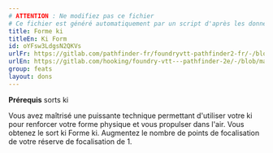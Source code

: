 ```yaml
---
# ATTENTION : Ne modifiez pas ce fichier
# Ce fichier est généré automatiquement par un script d'après les données du module Foundry VTT officiel et de sa traduction
title: Forme ki
titleEn: Ki Form
id: oYFsw3LdgsN2QKVs
urlFr: https://gitlab.com/pathfinder-fr/foundryvtt-pathfinder2-fr/-/blob/master/data/feats/oYFsw3LdgsN2QKVs.htm
urlEn: https://gitlab.com/hooking/foundry-vtt---pathfinder-2e/-/blob/master/packs/data/feats.db/ki-form.json
group: feats
layout: dons
---
```

**Prérequis** sorts ki

Vous avez maîtrisé une puissante technique permettant d'utiliser votre ki pour renforcer votre forme physique et vous propulser dans l'air. Vous obtenez le sort ki <a class="entity-link" data-pack="pf2e.spells-srd" data-id="YDMOqndvYFu3OjA6" draggable="true">Forme ki</a>. Augmentez le nombre de points de focalisation de votre réserve de focalisation de 1.


